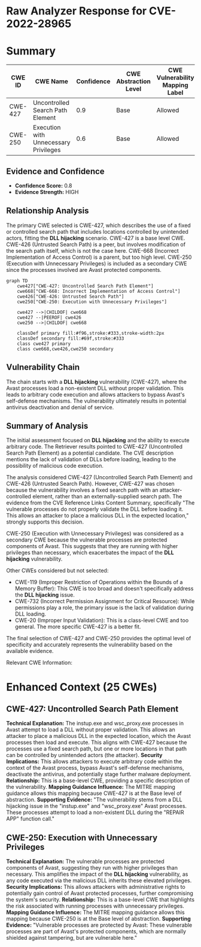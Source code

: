 # Raw Analyzer Response for CVE-2022-28965

# Summary
| CWE ID | CWE Name | Confidence | CWE Abstraction Level | CWE Vulnerability Mapping Label | CWE-Vulnerability Mapping Notes |
|---|---|---|---|---|---|
| CWE-427 | Uncontrolled Search Path Element | 0.9 | Base | Allowed | Primary CWE |
| CWE-250 | Execution with Unnecessary Privileges | 0.6 | Base | Allowed | Secondary Candidate |

## Evidence and Confidence

*   **Confidence Score:** 0.8
*   **Evidence Strength:** HIGH

## Relationship Analysis
The primary CWE selected is CWE-427, which describes the use of a fixed or controlled search path that includes locations controlled by unintended actors, fitting the **DLL hijacking** scenario. CWE-427 is a base level CWE. CWE-426 (Untrusted Search Path) is a peer, but involves modification of the search path itself, which is not the case here. CWE-668 (Incorrect Implementation of Access Control) is a parent, but too high level. CWE-250 (Execution with Unnecessary Privileges) is included as a secondary CWE since the processes involved are Avast protected components.

```mermaid
graph TD
    cwe427["CWE-427: Uncontrolled Search Path Element"]
    cwe668["CWE-668: Incorrect Implementation of Access Control"]
    cwe426["CWE-426: Untrusted Search Path"]
    cwe250["CWE-250: Execution with Unnecessary Privileges"]

    cwe427 -->|CHILDOF| cwe668
    cwe427 --|PEEROF| cwe426
    cwe250 -->|CHILDOF| cwe668

    classDef primary fill:#f96,stroke:#333,stroke-width:2px
    classDef secondary fill:#69f,stroke:#333
    class cwe427 primary
    class cwe668,cwe426,cwe250 secondary
```

## Vulnerability Chain
The chain starts with a **DLL hijacking** vulnerability (CWE-427), where the Avast processes load a non-existent DLL without proper validation. This leads to arbitrary code execution and allows attackers to bypass Avast's self-defense mechanisms. The vulnerability ultimately results in potential antivirus deactivation and denial of service.

## Summary of Analysis
The initial assessment focused on **DLL hijacking** and the ability to execute arbitrary code. The Retriever results pointed to CWE-427 (Uncontrolled Search Path Element) as a potential candidate. The CVE description mentions the lack of validation of DLLs before loading, leading to the possibility of malicious code execution.

The analysis considered CWE-427 (Uncontrolled Search Path Element) and CWE-426 (Untrusted Search Path). However, CWE-427 was chosen because the vulnerability involves a fixed search path with an attacker-controlled element, rather than an externally-supplied search path. The evidence from the CVE Reference Links Content Summary, specifically "The vulnerable processes do not properly validate the DLL before loading it. This allows an attacker to place a malicious DLL in the expected location," strongly supports this decision.

CWE-250 (Execution with Unnecessary Privileges) was considered as a secondary CWE because the vulnerable processes are protected components of Avast. This suggests that they are running with higher privileges than necessary, which exacerbates the impact of the **DLL hijacking** vulnerability.

Other CWEs considered but not selected:

*   CWE-119 (Improper Restriction of Operations within the Bounds of a Memory Buffer): This CWE is too broad and doesn't specifically address the **DLL hijacking** issue.
*   CWE-732 (Incorrect Permission Assignment for Critical Resource): While permissions play a role, the primary issue is the lack of validation during DLL loading.
*   CWE-20 (Improper Input Validation): This is a class-level CWE and too general. The more specific CWE-427 is a better fit.

The final selection of CWE-427 and CWE-250 provides the optimal level of specificity and accurately represents the vulnerability based on the available evidence.

Relevant CWE Information:

# Enhanced Context (25 CWEs)

## CWE-427: Uncontrolled Search Path Element
**Technical Explanation:** The instup.exe and wsc_proxy.exe processes in Avast attempt to load a DLL without proper validation. This allows an attacker to place a malicious DLL in the expected location, which the Avast processes then load and execute. This aligns with CWE-427 because the processes use a fixed search path, but one or more locations in that path can be controlled by unintended actors (the attacker).
**Security Implications:** This allows attackers to execute arbitrary code within the context of the Avast process, bypass Avast's self-defense mechanisms, deactivate the antivirus, and potentially stage further malware deployment.
**Relationship:** This is a base-level CWE, providing a specific description of the vulnerability.
**Mapping Guidance Influence:** The MITRE mapping guidance allows this mapping because CWE-427 is at the Base level of abstraction.
**Supporting Evidence:** "The vulnerability stems from a DLL hijacking issue in the "instup.exe" and "wsc_proxy.exe" Avast processes. These processes attempt to load a non-existent DLL during the "REPAIR APP" function call."

## CWE-250: Execution with Unnecessary Privileges
**Technical Explanation:** The vulnerable processes are protected components of Avast, suggesting they run with higher privileges than necessary. This amplifies the impact of the **DLL hijacking** vulnerability, as any code executed via the malicious DLL inherits these elevated privileges.
**Security Implications:** This allows attackers with administrative rights to potentially gain control of Avast protected processes, further compromising the system's security.
**Relationship:** This is a base-level CWE that highlights the risk associated with running processes with unnecessary privileges.
**Mapping Guidance Influence:** The MITRE mapping guidance allows this mapping because CWE-250 is at the Base level of abstraction.
**Supporting Evidence:** "Vulnerable processes are protected by Avast: These vulnerable processes are part of Avast's protected components, which are normally shielded against tampering, but are vulnerable here."